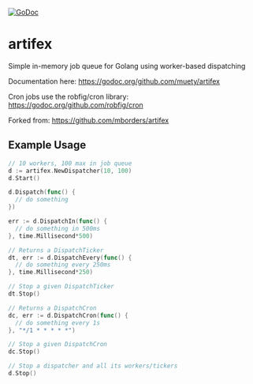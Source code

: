 [![GoDoc](http://godoc.org/github.com/muety/artifex?status.png)](http://godoc.org/github.com/muety/artifex)

# artifex

Simple in-memory job queue for Golang using worker-based dispatching

Documentation here: https://godoc.org/github.com/muety/artifex

Cron jobs use the robfig/cron library: https://godoc.org/github.com/robfig/cron

Forked from: https://github.com/mborders/artifex

## Example Usage

```go
// 10 workers, 100 max in job queue
d := artifex.NewDispatcher(10, 100)
d.Start()

d.Dispatch(func() {
  // do something
})

err := d.DispatchIn(func() {
  // do something in 500ms
}, time.Millisecond*500)

// Returns a DispatchTicker
dt, err := d.DispatchEvery(func() {
  // do something every 250ms
}, time.Millisecond*250)

// Stop a given DispatchTicker
dt.Stop()

// Returns a DispatchCron
dc, err := d.DispatchCron(func() {
  // do something every 1s
}, "*/1 * * * * *")

// Stop a given DispatchCron
dc.Stop()

// Stop a dispatcher and all its workers/tickers
d.Stop()
```
